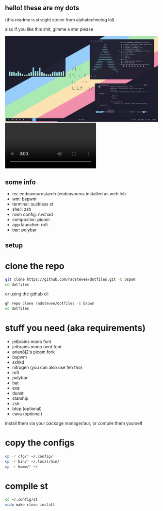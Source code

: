 ## hello! these are my dots

(this readme is straight stolen from alphatechnolog lol)

also if you like this shit, gimme a star please

![showcase](/showcase-image.png)
![video showcase (too big to show on the readme :\)](/showcase-video.mp4)

## some info
- os: endeavouros/arch (endeavouros installed as arch lol)
- wm: bspwm
- terminal: suckless st 
- shell: zsh
- nvim config: nvchad
- compositor: picom
- app launcher: rofi
- bar: polybar

## setup
# clone the repo
```bash
git clone https://github.com/radstevee/dotfiles.git -b bspwm
cd dotfiles
```

or using the github cli

```bash
gh repo clone radstevee/dotfiles -b bspwm
cd dotfiles
``` 

# stuff you need (aka requirements)
- jetbrains mono font
- jetbrains mono nerd font
- arian8j2's picom fork
- bspwm
- sxhkd
- nitrogen (you can also use feh tho)
- rofi
- polybar
- bat 
- exa
- dunst
- starship
- zsh
- btop (optional)
- cava (optional)

install them via your package manager/aur, or compile them yourself

# copy the configs
```bash
cp -r cfg/* ~/.config/
cp -r bin/* ~/.local/bin/
cp -r home/* ~/
```

# compile st 
```bash
cd ~/.config/st 
sudo make clean install
``` 
